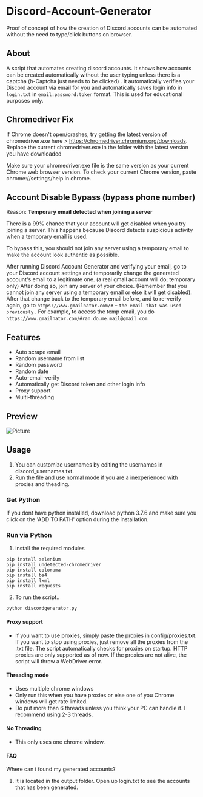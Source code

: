 # Discord-Account-Generator
Proof of concept of how the creation of Discord accounts can be automated without the need to type/click buttons on browser.

## About
A script that automates creating discord accounts. It shows how accounts can be created automatically without the user typing unless there is a captcha (h-Captcha just needs to be clicked) . It automatically verifies your Discord account via email for you and automatically saves login info in `login.txt` in `email:password:token` format. This is used for educational purposes only.

## Chromedriver Fix
If Chrome doesn't open/crashes, try getting the latest version of chromedriver.exe here > https://chromedriver.chromium.org/downloads. Replace the current chromedriver.exe in the folder with the latest version you have downloaded

Make sure your chromedriver.exe file is the same version as your current Chrome web browser version. To check your current Chrome version,
paste chrome://settings/help in chrome.

## Account Disable Bypass (bypass phone number)
Reason: **Temporary email detected when joining a server**

There is a 99% chance that your account will get disabled when you try joining a server.
This happens because Discord detects suspicious activity when a temporary email is used. 

To bypass this, you should not join any server using a temporary email to make the account look authentic as possible.

After running Discord Account Generator and verifying your email, go to your Discord account settings and temporarily change the generated account's email to a legitimate one. (a real gmail account will do; temporary only) After doing so, join any server of your choice. (Remember that you cannot join any server using a temporary email or else it will get disabled). After that change back to the temporary email before, and to re-verify again, go to `https://www.gmailnator.com/#` `+` `the email that was used previously` . For example, to access the temp email, you do `https://www.gmailnator.com/#ran.do.me.mail@gmail.com`. 

## Features
- Auto scrape email
- Random username from list
- Random password
- Random date
- Auto-email-verify
- Automatically get Discord token and other login info
- Proxy support
- Multi-threading

## Preview
![Picture](https://i.ibb.co/SvsPwrD/Screenshot-525.png)

## Usage
1. You can customize usernames by editing the usernames in discord_usernames.txt.
2. Run the file and use normal mode if you are a inexperienced with proxies and theading.

### Get Python
If you dont have python installed, download python 3.7.6
and make sure you click on the 'ADD TO PATH' option during
the installation.

### Run via Python
1. install the required modules
```
pip install selenium
pip install undetected-chromedriver
pip install colorama
pip install bs4
pip install lxml
pip install requests
```

2. To run the script..
```
python discordgenerator.py
```

#### Proxy support
- If you want to use proxies, simply paste the proxies in config/proxies.txt.  If you want to stop using proxies, just remove all the proxies from the .txt file. The script automatically checks for proxies on startup. HTTP proxies are only supported as of now. If the proxies are not alive, the script will throw a WebDriver error.

#### Threading mode 
- Uses multiple chrome windows
- Only run this when you have proxies or else one of you Chrome windows will get rate limited.
- Do put more than 6 threads unless you think your PC can handle it. I recommend using 2-3 threads.

#### No Threading
- This only uses one chrome window. 

#### FAQ
Where can i found my generated accounts?

1. It is located in the output folder. Open up login.txt to see the accounts 
that has been generated.

